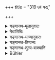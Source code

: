 +++
title = "319 एवं यद्य्"

+++

<details><summary>गङ्गानथ-मूलानुवादः</summary>

Even though in the cremation-ground, the brilliant fire is not defiled, and it flourishes again when libations are poured unto it at sacrifices.—(318)


Similarly even though they betake themselves to all sorts of undesirable acts, yet Brāhmaṇas should be honoured in every way; for they are the greatest divinity.—(319)
</details>

<details><summary>मेधातिथिः</summary>

**अनिष्टेषु** प्रतिषिद्धेषु वर्तमाना मृदूपक्रमैर् यथाशास्त्रं दण्ड्याः, न सहसाक्रम्य वर्णान्तरवत् ॥ ९.३१९ ॥
</details>

<details><summary>गङ्गानथ-भाष्यानुवादः</summary>

**(verses 9.318-319)**

What is said here has already gone before. The sense is that even though ill-behaved, the Brāhmaṇa shall not be ill-treated.

‘*Undesirable*’—forbidden.

When they betake themselves to forbidden acts, they shall be dealt and punished according to law, gently, and not attacked with force, in the manner of other castes.—(318-319)
</details>

<details><summary>गङ्गानथ-टिप्पन्यः</summary>

**(verse 9.318)**

This verse is quoted in *Vīramitrodaya* (Rājanīti, p. 151).

**(verse 9.319)**

This verse is quoted in *Vīramitrodaya* (Rājanīti, p. 151).
</details>

<details><summary>गङ्गानथ-तुल्य-वाक्यानि</summary>

**(verses 9.313-322)  
**

See Comparative notes for [Verse
9.313].
</details>

<details><summary>Bühler</summary>

319	Thus, though Brahmanas employ themselves in all (sorts of) mean occupations, they must be honoured in every way; for (each of) them is a very great deity.
</details>

